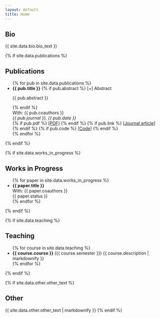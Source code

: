 ```yaml
---
layout: default
title: Home
---
```


<h2 id="bio">Bio</h2>

{{ site.data.bio.bio_text }}

{% if site.data.publications %}
<h2 id="publications">Publications</h2>

<ul>
{% for pub in site.data.publications %}
  <li>
    <strong>{{ pub.title }}</strong>
    {% if pub.abstract %}
      <span class="abstract-toggle">[+] Abstract</span>
      <div class="abstract-content">
        <p>{{ pub.abstract }}</p>
      </div>
    {% endif %}
    <br>
    With: {{ pub.coauthors }}<br>
    <i>{{ pub.journal }}, {{ pub.date }}</i> <br>
    {% if pub.pdf %}
      [<a href="{{ pub.pdf }}" target="_blank" rel="noopener noreferrer">PDF</a>]
    {% endif %}
    {% if pub.link %}
      [<a href="{{ pub.link }}" target="_blank" rel="noopener noreferrer">Journal article</a>]
    {% endif %}
    {% if pub.code %}
      [<a href="{{ pub.code }}" target="_blank" rel="noopener noreferrer">Code</a>]
    {% endif %}
  </li>
{% endfor %}
</ul>
{% endif %}

{% if site.data.works_in_progress %}
<h2 id="works-in-progress">Works in Progress</h2>

<ul>
{% for paper in site.data.works_in_progress %}
  <li>
    <strong>{{ paper.title }}</strong><br>
    With: {{ paper.coauthors }}<br>
    {{ paper.status }}
  </li>
{% endfor %}
</ul>
{% endif %}

{% if site.data.teaching %}
<h2 id="teaching">Teaching</h2>

<ul>
{% for course in site.data.teaching %}
  <li>
    <strong>{{ course.course }}</strong> ({{ course.semester }})
    {{ course.description | markdownify }}
  </li>
{% endfor %}
</ul>
{% endif %}

{% if site.data.other.other_text %}
<h2 id="other">Other</h2>

{{ site.data.other.other_text | markdownify }}
{% endif %}
